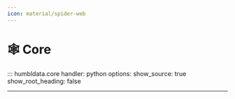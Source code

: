 ```yaml
---
icon: material/spider-web
---
```


# 🕸️ __Core__


::: humbldata.core
    handler: python
    options:
      show_source: true
      show_root_heading: false


---